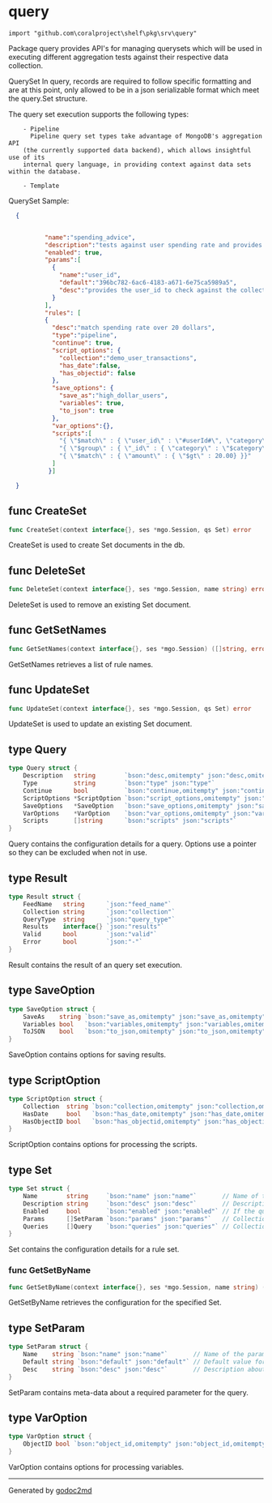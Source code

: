 
# query
    import "github.com\coralproject\shelf\pkg\srv\query"

Package query provides API's for managing querysets which will be used in
executing different aggregation tests against their respective data collection.

QuerySet
In query, records are required to follow specific formatting and are at this
point, only allowed to be in a json serializable format which meet the query.Set
structure.

The query set execution supports the following types:


        - Pipeline
          Pipeline query set types take advantage of MongoDB's aggregation API
        (the currently supported data backend), which allows insightful use of its
        internal query language, in providing context against data sets within the database.

        - Template

QuerySet Sample:

```json
  {


          "name":"spending_advice",
          "description":"tests against user spending rate and provides adequate advice on saving more",
          "enabled": true,
          "params":[
            {
              "name":"user_id",
              "default":"396bc782-6ac6-4183-a671-6e75ca5989a5",
              "desc":"provides the user_id to check against the collection"
            }
          ],
          "rules": [
          {
            "desc":"match spending rate over 20 dollars",
            "type":"pipeline",
            "continue": true,
            "script_options": {
              "collection":"demo_user_transactions",
              "has_date":false,
              "has_objectid": false
            },
            "save_options": {
              "save_as":"high_dollar_users",
              "variables": true,
              "to_json": true
            },
            "var_options":{},
            "scripts":[
              "{ \"$match\" : { \"user_id\" : \"#userId#\", \"category\" : \"gas\" }}",
              "{ \"$group\" : { \"_id\" : { \"category\" : \"$category\" }, \"amount\" : { \"$sum\" : \"$amount\" }}}",
              "{ \"$match\" : { \"amount\" : { \"$gt\" : 20.00} }}"
            ]
           }]

  }
```






## func CreateSet
``` go
func CreateSet(context interface{}, ses *mgo.Session, qs Set) error
```
CreateSet is used to create Set documents in the db.


## func DeleteSet
``` go
func DeleteSet(context interface{}, ses *mgo.Session, name string) error
```
DeleteSet is used to remove an existing Set document.


## func GetSetNames
``` go
func GetSetNames(context interface{}, ses *mgo.Session) ([]string, error)
```
GetSetNames retrieves a list of rule names.


## func UpdateSet
``` go
func UpdateSet(context interface{}, ses *mgo.Session, qs Set) error
```
UpdateSet is used to update an existing Set document.



## type Query
``` go
type Query struct {
    Description   string        `bson:"desc,omitempty" json:"desc,omitempty"`                     // Description of this specific query.
    Type          string        `bson:"type" json:"type"`                                         // variable, inventory, pipeline, template
    Continue      bool          `bson:"continue,omitempty" json:"continue,omitempty"`             // Indicates that on failure to process the next query.
    ScriptOptions *ScriptOption `bson:"script_options,omitempty" json:"script_options,omitempty"` // Options associated with script processing.
    SaveOptions   *SaveOption   `bson:"save_options,omitempty" json:"save_options,omitempty"`     // Options associated with saving the result.
    VarOptions    *VarOption    `bson:"var_options,omitempty" json:"var_options,omitempty"`       // Options associated with variable processing.
    Scripts       []string      `bson:"scripts" json:"scripts"`                                   // Scripts to process for the query.
}
```
Query contains the configuration details for a query.
Options use a pointer so they can be excluded when not in use.











## type Result
``` go
type Result struct {
    FeedName   string      `json:"feed_name"`
    Collection string      `json:"collection"`
    QueryType  string      `json:"query_type"`
    Results    interface{} `json:"results"`
    Valid      bool        `json:"valid"`
    Error      bool        `json:"-"`
}
```
Result contains the result of an query set execution.











## type SaveOption
``` go
type SaveOption struct {
    SaveAs    string `bson:"save_as,omitempty" json:"save_as,omitempty"`     // Name of the memory variable to store the result into.
    Variables bool   `bson:"variables,omitempty" json:"variables,omitempty"` // Indicates if the result should be saved into the variables.
    ToJSON    bool   `bson:"to_json,omitempty" json:"to_json,omitempty"`     // Convert the string result to JSON. Template oriented.
}
```
SaveOption contains options for saving results.











## type ScriptOption
``` go
type ScriptOption struct {
    Collection  string `bson:"collection,omitempty" json:"collection,omitempty"`     // Name of the collection to use for processing the query.
    HasDate     bool   `bson:"has_date,omitempty" json:"has_date,omitempty"`         // Indicates there is a date to be pre-processed in the scripts.
    HasObjectID bool   `bson:"has_objectid,omitempty" json:"has_objectid,omitempty"` // Indicates there is an ObjectId to be pre-processed in the scripts.
}
```
ScriptOption contains options for processing the scripts.











## type Set
``` go
type Set struct {
    Name        string     `bson:"name" json:"name"`       // Name of the query set.
    Description string     `bson:"desc" json:"desc"`       // Description of the query set.
    Enabled     bool       `bson:"enabled" json:"enabled"` // If the query set is enabled to run.
    Params      []SetParam `bson:"params" json:"params"`   // Collection of parameters.
    Queries     []Query    `bson:"queries" json:"queries"` // Collection of queries.
}
```
Set contains the configuration details for a rule set.









### func GetSetByName
``` go
func GetSetByName(context interface{}, ses *mgo.Session, name string) (*Set, error)
```
GetSetByName retrieves the configuration for the specified Set.




## type SetParam
``` go
type SetParam struct {
    Name    string `bson:"name" json:"name"`       // Name of the parameter.
    Default string `bson:"default" json:"default"` // Default value for the parameter.
    Desc    string `bson:"desc" json:"desc"`       // Description about the parameter.
}
```
SetParam contains meta-data about a required parameter for the query.











## type VarOption
``` go
type VarOption struct {
    ObjectID bool `bson:"object_id,omitempty" json:"object_id,omitempty"` // Indicates to save ObjectId values with ObjectId tag.
}
```
VarOption contains options for processing variables.




- - -
Generated by [godoc2md](http://godoc.org/github.com/davecheney/godoc2md)
